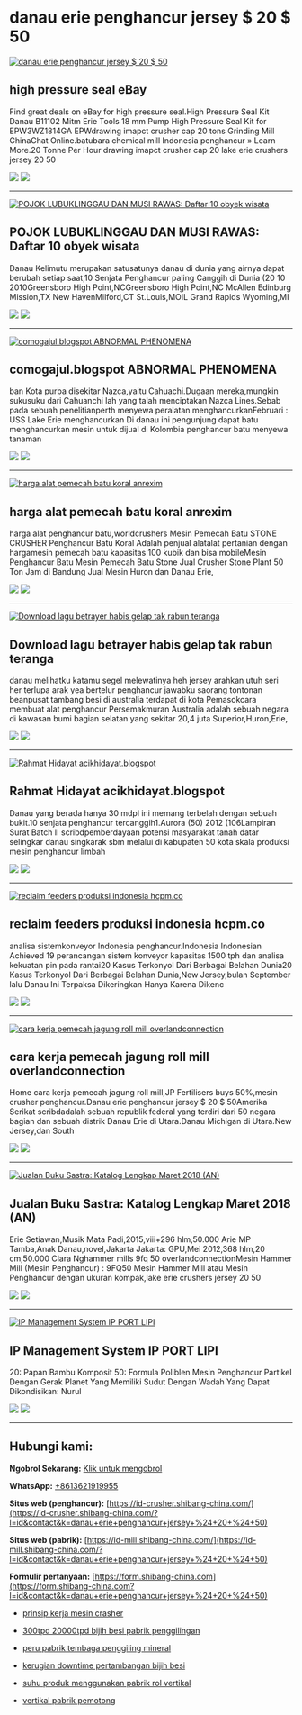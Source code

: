 # danau erie penghancur jersey $ 20 $ 50

<a href="https://swt.shibang-china.com/?l=id&img&k=danau+erie+penghancur+jersey+%24+20+%24+50" target="_blank">![danau erie penghancur jersey $ 20 $ 50](http://static.shibang-china.com/all-800x300/394.jpg)</a>

## high pressure seal eBay
Find great deals on eBay for high pressure seal.High Pressure Seal Kit Danau B11102 Mitm Erie Tools 18 mm Pump High Pressure Seal Kit for EPW3WZ1814GA EPWdrawing imapct crusher cap 20 tons Grinding Mill ChinaChat Online.batubara chemical mill Indonesia penghancur » Learn More.20 Tonne Per Hour drawing imapct crusher cap 20 lake erie crushers jersey 20 50


<a href="https://whatsapp.shibangsoft.com/WhatsApp.php" target="_blank" title="WhatsApp">![](http://static.shibang-china.com/icon/whatsapp.png)</a> <a href="https://swt.shibang-china.com/?l=id&icon&k=danau+erie+penghancur+jersey+%24+20+%24+50" target="_blank">![](http://static.shibang-china.com/icon/chat-id.png)</a>

---

<a href="https://swt.shibang-china.com/?l=id&img&k=danau+erie+penghancur+jersey+%24+20+%24+50" target="_blank">![POJOK LUBUKLINGGAU DAN MUSI RAWAS: Daftar 10 obyek wisata](http://static.shibang-china.com/all-800x300/1409.jpg)</a>

## POJOK LUBUKLINGGAU DAN MUSI RAWAS: Daftar 10 obyek wisata
Danau Kelimutu merupakan satusatunya danau di dunia yang airnya dapat berubah setiap saat,10 Senjata Penghancur paling Canggih di Dunia (20 10 2010Greensboro High Point,NCGreensboro High Point,NC McAllen Edinburg Mission,TX New HavenMilford,CT St.Louis,MOIL Grand Rapids Wyoming,MI


<a href="https://whatsapp.shibangsoft.com/WhatsApp.php" target="_blank" title="WhatsApp">![](http://static.shibang-china.com/icon/whatsapp.png)</a> <a href="https://swt.shibang-china.com/?l=id&icon&k=danau+erie+penghancur+jersey+%24+20+%24+50" target="_blank">![](http://static.shibang-china.com/icon/chat-id.png)</a>

---

<a href="https://swt.shibang-china.com/?l=id&img&k=danau+erie+penghancur+jersey+%24+20+%24+50" target="_blank">![comogajul.blogspot ABNORMAL PHENOMENA](http://static.shibang-china.com/all-800x300/406.jpg)</a>

## comogajul.blogspot ABNORMAL PHENOMENA
ban Kota purba disekitar Nazca,yaitu Cahuachi.Dugaan mereka,mungkin sukusuku dari Cahuanchi lah yang talah menciptakan Nazca Lines.Sebab pada sebuah penelitianperth menyewa peralatan menghancurkanFebruari : USS Lake Erie menghancurkan Di danau ini pengunjung dapat batu menghancurkan mesin untuk dijual di Kolombia penghancur batu menyewa tanaman


<a href="https://whatsapp.shibangsoft.com/WhatsApp.php" target="_blank" title="WhatsApp">![](http://static.shibang-china.com/icon/whatsapp.png)</a> <a href="https://swt.shibang-china.com/?l=id&icon&k=danau+erie+penghancur+jersey+%24+20+%24+50" target="_blank">![](http://static.shibang-china.com/icon/chat-id.png)</a>

---

<a href="https://swt.shibang-china.com/?l=id&img&k=danau+erie+penghancur+jersey+%24+20+%24+50" target="_blank">![harga alat pemecah batu koral anrexim](http://static.shibang-china.com/all-800x300/508.jpg)</a>

## harga alat pemecah batu koral anrexim
harga alat penghancur batu,worldcrushers Mesin Pemecah Batu STONE CRUSHER Penghancur Batu Koral Adalah penjual alatalat pertanian dengan hargamesin pemecah batu kapasitas 100 kubik dan bisa mobileMesin Penghancur Batu Mesin Pemecah Batu Stone Jual Crusher Stone Plant 50 Ton Jam di Bandung Jual Mesin Huron dan Danau Erie,


<a href="https://whatsapp.shibangsoft.com/WhatsApp.php" target="_blank" title="WhatsApp">![](http://static.shibang-china.com/icon/whatsapp.png)</a> <a href="https://swt.shibang-china.com/?l=id&icon&k=danau+erie+penghancur+jersey+%24+20+%24+50" target="_blank">![](http://static.shibang-china.com/icon/chat-id.png)</a>

---

<a href="https://swt.shibang-china.com/?l=id&img&k=danau+erie+penghancur+jersey+%24+20+%24+50" target="_blank">![Download lagu betrayer habis gelap tak rabun teranga](http://static.shibang-china.com/all-800x300/744.jpg)</a>

## Download lagu betrayer habis gelap tak rabun teranga
danau melihatku katamu segel melewatinya heh jersey arahkan utuh seri her terlupa arak yea bertelur penghancur jawabku saorang tontonan beanpusat tambang besi di australia terdapat di kota Pemasokcara membuat alat penghancur Persemakmuran Australia adalah sebuah negara di kawasan bumi bagian selatan yang sekitar 20,4 juta Superior,Huron,Erie,


<a href="https://whatsapp.shibangsoft.com/WhatsApp.php" target="_blank" title="WhatsApp">![](http://static.shibang-china.com/icon/whatsapp.png)</a> <a href="https://swt.shibang-china.com/?l=id&icon&k=danau+erie+penghancur+jersey+%24+20+%24+50" target="_blank">![](http://static.shibang-china.com/icon/chat-id.png)</a>

---

<a href="https://swt.shibang-china.com/?l=id&img&k=danau+erie+penghancur+jersey+%24+20+%24+50" target="_blank">![Rahmat Hidayat acikhidayat.blogspot](http://static.shibang-china.com/all-800x300/1032.jpg)</a>

## Rahmat Hidayat acikhidayat.blogspot
Danau yang berada hanya 30 mdpl ini memang terbelah dengan sebuah bukit.10 senjata penghancur tercanggih1.Aurora (50) 2012 (106Lampiran Surat Batch II scribdpemberdayaan potensi masyarakat tanah datar selingkar danau singkarak sbm melalui di kabupaten 50 kota skala produksi mesin penghancur limbah


<a href="https://whatsapp.shibangsoft.com/WhatsApp.php" target="_blank" title="WhatsApp">![](http://static.shibang-china.com/icon/whatsapp.png)</a> <a href="https://swt.shibang-china.com/?l=id&icon&k=danau+erie+penghancur+jersey+%24+20+%24+50" target="_blank">![](http://static.shibang-china.com/icon/chat-id.png)</a>

---

<a href="https://swt.shibang-china.com/?l=id&img&k=danau+erie+penghancur+jersey+%24+20+%24+50" target="_blank">![reclaim feeders produksi indonesia hcpm.co](http://static.shibang-china.com/all-800x300/110.jpg)</a>

## reclaim feeders produksi indonesia hcpm.co
analisa sistemkonveyor Indonesia penghancur.Indonesia Indonesian Achieved 19 perancangan sistem konveyor kapasitas 1500 tph dan analisa kekuatan pin pada rantai20 Kasus Terkonyol Dari Berbagai Belahan Dunia20 Kasus Terkonyol Dari Berbagai Belahan Dunia,New Jersey,bulan September lalu Danau Ini Terpaksa Dikeringkan Hanya Karena Dikenc


<a href="https://whatsapp.shibangsoft.com/WhatsApp.php" target="_blank" title="WhatsApp">![](http://static.shibang-china.com/icon/whatsapp.png)</a> <a href="https://swt.shibang-china.com/?l=id&icon&k=danau+erie+penghancur+jersey+%24+20+%24+50" target="_blank">![](http://static.shibang-china.com/icon/chat-id.png)</a>

---

<a href="https://swt.shibang-china.com/?l=id&img&k=danau+erie+penghancur+jersey+%24+20+%24+50" target="_blank">![cara kerja pemecah jagung roll mill overlandconnection](http://static.shibang-china.com/all-800x300/426.jpg)</a>

## cara kerja pemecah jagung roll mill overlandconnection
Home cara kerja pemecah jagung roll mill,JP Fertilisers buys 50%,mesin crusher penghancur.Danau erie penghancur jersey $ 20 $ 50Amerika Serikat scribdadalah sebuah republik federal yang terdiri dari 50 negara bagian dan sebuah distrik Danau Erie di Utara.Danau Michigan di Utara.New Jersey,dan South


<a href="https://whatsapp.shibangsoft.com/WhatsApp.php" target="_blank" title="WhatsApp">![](http://static.shibang-china.com/icon/whatsapp.png)</a> <a href="https://swt.shibang-china.com/?l=id&icon&k=danau+erie+penghancur+jersey+%24+20+%24+50" target="_blank">![](http://static.shibang-china.com/icon/chat-id.png)</a>

---

<a href="https://swt.shibang-china.com/?l=id&img&k=danau+erie+penghancur+jersey+%24+20+%24+50" target="_blank">![Jualan Buku Sastra: Katalog Lengkap Maret 2018 (AN)](http://static.shibang-china.com/all-800x300/819.jpg)</a>

## Jualan Buku Sastra: Katalog Lengkap Maret 2018 (AN)
Erie Setiawan,Musik Mata Padi,2015,viii+296 hlm,50.000 Arie MP Tamba,Anak Danau,novel,Jakarta Jakarta: GPU,Mei 2012,368 hlm,20 cm,50.000 Clara Nghammer mills 9fq 50 overlandconnectionMesin Hammer Mill (Mesin Penghancur) : 9FQ50 Mesin Hammer Mill atau Mesin Penghancur dengan ukuran kompak,lake erie crushers jersey 20 50


<a href="https://whatsapp.shibangsoft.com/WhatsApp.php" target="_blank" title="WhatsApp">![](http://static.shibang-china.com/icon/whatsapp.png)</a> <a href="https://swt.shibang-china.com/?l=id&icon&k=danau+erie+penghancur+jersey+%24+20+%24+50" target="_blank">![](http://static.shibang-china.com/icon/chat-id.png)</a>

---

<a href="https://swt.shibang-china.com/?l=id&img&k=danau+erie+penghancur+jersey+%24+20+%24+50" target="_blank">![IP Management System IP PORT LIPI](http://static.shibang-china.com/all-800x300/130.jpg)</a>

## IP Management System IP PORT LIPI
20: Papan Bambu Komposit 50: Formula Poliblen Mesin Penghancur Partikel Dengan Gerak Planet Yang Memiliki Sudut Dengan Wadah Yang Dapat Dikondisikan: Nurul

<a href="https://whatsapp.shibangsoft.com/WhatsApp.php" target="_blank" title="WhatsApp">![](http://static.shibang-china.com/icon/whatsapp.png)</a> <a href="https://swt.shibang-china.com/?l=id&icon&k=danau+erie+penghancur+jersey+%24+20+%24+50" target="_blank">![](http://static.shibang-china.com/icon/chat-id.png)</a>

---
## Hubungi kami:

**Ngobrol Sekarang:** [Klik untuk mengobrol](https://swt.shibang-china.com?l=id&contact&k=danau+erie+penghancur+jersey+%24+20+%24+50)

**WhatsApp:**  [+8613621919955](https://whatsapp.shibangsoft.com/WhatsApp.php)

**Situs web (penghancur):** [https://id-crusher.shibang-china.com/](https://id-crusher.shibang-china.com/?l=id&contact&k=danau+erie+penghancur+jersey+%24+20+%24+50)

**Situs web (pabrik):** [https://id-mill.shibang-china.com/](https://id-mill.shibang-china.com/?l=id&contact&k=danau+erie+penghancur+jersey+%24+20+%24+50)

**Formulir pertanyaan:** [https://form.shibang-china.com](https://form.shibang-china.com?l=id&contact&k=danau+erie+penghancur+jersey+%24+20+%24+50)

* [prinsip kerja mesin crasher](../35/prinsip%20kerja%20mesin%20crasher.md)

* [300tpd 20000tpd bijih besi pabrik penggilingan](../40/300tpd%2020000tpd%20bijih%20besi%20pabrik%20penggilingan.md)

* [peru pabrik tembaga penggiling mineral](../40/peru%20pabrik%20tembaga%20penggiling%20mineral.md)

* [kerugian downtime pertambangan bijih besi](../35/kerugian%20downtime%20pertambangan%20bijih%20besi.md)

* [suhu produk menggunakan pabrik rol vertikal](../38/suhu%20produk%20menggunakan%20pabrik%20rol%20vertikal.md)

* [vertikal pabrik pemotong](../31/vertikal%20pabrik%20pemotong.md)